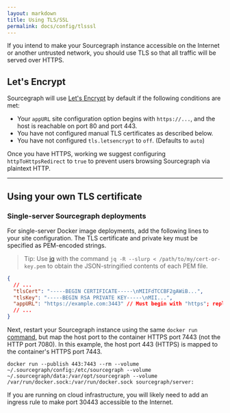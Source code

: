 ```yaml
---
layout: markdown
title: Using TLS/SSL
permalink: docs/config/tlsssl
---
```


If you intend to make your Sourcegraph instance accessible on the Internet or another untrusted network, you should use TLS so that all traffic will be served over HTTPS.

## Let's Encrypt

Sourcegraph will use [Let's Encrypt](https://letsencrypt.org/) by default if the following conditions are met:

- Your `appURL` site configuration option begins with `https://...`, and the host is reachable on port 80 and port 443.
- You have not configured manual TLS certificates as described below.
- You have not configured `tls.letsencrypt` to `off`. (Defaults to `auto`)

Once you have HTTPS, working we suggest configuring `httpToHttpsRedirect` to `true` to prevent users browsing Sourcegraph via plaintext HTTP.

---

## Using your own TLS certificate

### Single-server Sourcegraph deployments

For single-server Docker image deployments, add the following lines to your site configuration. The TLS certificate and private key must be specified as PEM-encoded strings.

> Tip: Use [jq](https://stedolan.github.io/jq/) with the command `jq -R --slurp < /path/to/my/cert-or-key.pem` to obtain the JSON-stringified contents of each PEM file.

```json
{
  // ...
  "tlsCert": "-----BEGIN CERTIFICATE-----\nMIIFdTCCBF2gAWiB...",
  "tlsKey": "-----BEGIN RSA PRIVATE KEY-----\nMII...",
  "appURL": "https://example.com:3443" // Must begin with "https"; replace with the public IP or hostname of your machine
  // ...
}
```

Next, restart your Sourcegraph instance using the same `docker run` [command](/docs), but map the host port to the container HTTPS port 7443 (not the HTTP port 7080). In this example, the host port 443 (HTTPS) is mapped to the container's HTTPS port 7443.

<div id="docker-command-docs"><pre class="pre-wrap"><code>docker run<span class="virtual-br"></span> --publish 443:7443 --rm<span class="virtual-br"></span> --volume ~/.sourcegraph/config:/etc/sourcegraph<span class="virtual-br"></span> --volume ~/.sourcegraph/data:/var/opt/sourcegraph<span class="virtual-br"></span> --volume /var/run/docker.sock:/var/run/docker.sock<span class="virtual-br"></span> sourcegraph/server:<server-version-number></server-version-number></code></pre></div>

If you are running on cloud infrastructure, you will likely need to add an ingress rule to make port 30443 accessible to the Internet.
